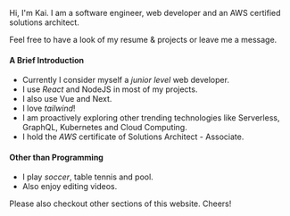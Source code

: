 Hi, I'm Kai. I am a software engineer, web developer and an AWS certified solutions architect.

Feel free to have a look of my resume & projects or leave me a message.

#### A Brief Introduction

- Currently I consider myself a _junior level_ web developer.
- I use _React_ and NodeJS in most of my projects.
- I also use Vue and Next.
- I love _tailwind_!
- I am proactively exploring other trending technologies like Serverless, GraphQL, Kubernetes and Cloud Computing.
- I hold the _AWS_ certificate of Solutions Architect - Associate.

#### Other than Programming

- I play _soccer_, table tennis and pool.
- Also enjoy editing videos.

Please also checkout other sections of this website. Cheers!
